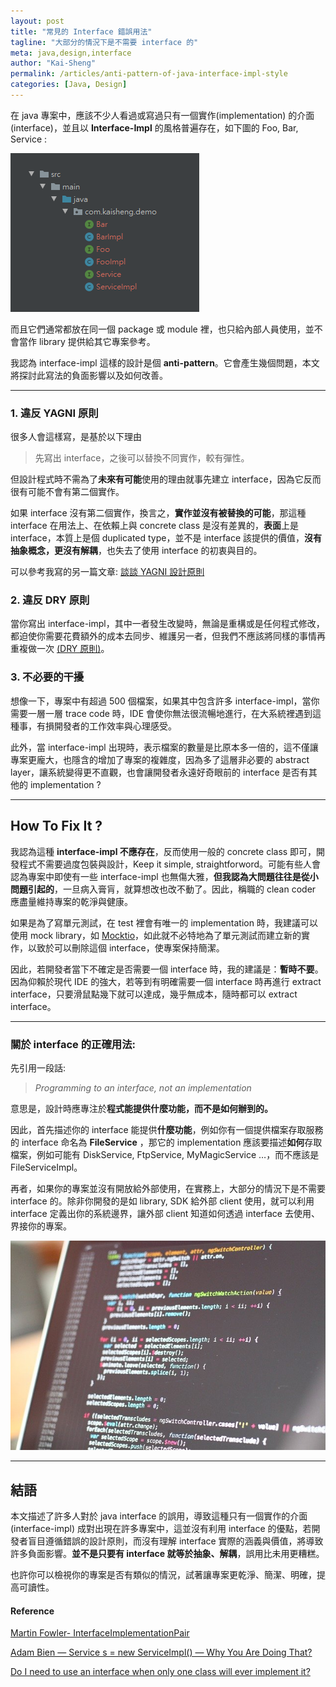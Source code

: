 ```yaml
---
layout: post
title: "常見的 Interface 錯誤用法"
tagline: "大部分的情況下是不需要 interface 的"
meta: java,design,interface
author: "Kai-Sheng"
permalink: /articles/anti-pattern-of-java-interface-impl-style
categories: [Java, Design]
--- 
```


在 java 專案中，應該不少人看過或寫過只有一個實作(implementation) 的介面 (interface)，並且以 **Interface-Impl** 的風格普遍存在，如下圖的 Foo, Bar, Service :

![常見的 Interface 錯誤用法](/assets/image/interface-impl-dir.png?style=center&margin=vertical-medium)

而且它們通常都放在同一個 package 或 module 裡，也只給內部人員使用，並不會當作 library 提供給其它專案參考。


我認為 interface-impl 這樣的設計是個 **anti-pattern**。它會產生幾個問題，本文將探討此寫法的負面影響以及如何改善。 

------ 
### **1. 違反 YAGNI 原則**
很多人會這樣寫，是基於以下理由

>
> 先寫出 interface，之後可以替換不同實作，較有彈性。
>

但設計程式時不需為了**未來有可能**使用的理由就事先建立 interface，因為它反而很有可能不會有第二個實作。

如果 interface 沒有第二個實作，換言之，**實作並沒有被替換的可能**，那這種 interface 在用法上、在依賴上與 concrete class 是沒有差異的，**表面**上是 interface，本質上是個 duplicated type，並不是 interface 該提供的價值，**沒有抽象概念，更沒有解耦**，也失去了使用 interface 的初衷與目的。

可以參考我寫的另一篇文章: [談談 YAGNI 設計原則](/posts/yagni-principle)

### **2. 違反 DRY 原則**

當你寫出 interface-impl，其中一者發生改變時，無論是重構或是任何程式修改，都迫使你需要花費額外的成本去同步、維護另一者，但我們不應該將同樣的事情再重複做一次 [(DRY 原則)](https://en.wikipedia.org/wiki/Don%27t_repeat_yourself)。
 

### **3. 不必要的干擾**

想像一下，專案中有超過 500 個檔案，如果其中包含許多 interface-impl，當你需要一層一層 trace code 時，IDE 會使你無法很流暢地進行，在大系統裡遇到這種事，有損開發者的工作效率與心理感受。

此外，當 interface-impl 出現時，表示檔案的數量是比原本多一倍的，這不僅讓專案更龐大，也隱含的增加了專案的複雜度，因為多了這層非必要的 abstract layer，讓系統變得更不直觀，也會讓開發者永遠好奇眼前的 interface 是否有其他的 implementation ?

------

## **How To Fix It ?**

我認為這種 **interface-impl 不應存在**，反而使用一般的 concrete class 即可，開發程式不需要過度包裝與設計，Keep it simple, straightforword。可能有些人會認為專案中即使有一些 interface-impl 也無傷大雅，**但我認為大問題往往是從小問題引起的**，一旦病入膏肓，就算想改也改不動了。因此，稱職的 clean coder 應盡量維持專案的乾淨與健康。

如果是為了寫單元測試，在 test 裡會有唯一的 implementation 時，我建議可以使用 mock library，如 [Mocktio](https://site.mockito.org/)，如此就不必特地為了單元測試而建立新的實作，以致於可以刪除這個 interface，使專案保持簡潔。

因此，若開發者當下不確定是否需要一個 interface 時，我的建議是：**暫時不要**。因為仰賴於現代 IDE 的強大，若等到有明確需要一個 interface 時再進行 extract interface，只要滑鼠點幾下就可以達成，幾乎無成本，隨時都可以 extract interface。
 
----- 

### **關於 interface 的正確用法**:

先引用一段話:

> 
> _Programming to an interface, not an implementation_
> 

意思是，設計時應專注於**程式能提供什麼功能，而不是如何辦到的。**

因此，首先描述你的 interface 能提供**什麼功能**，例如你有一個提供檔案存取服務的 interface 命名為 **FileService** ，那它的 implementation 應該要描述**如何**存取檔案，例如可能有 DiskService, FtpService, MyMagicService …，而不應該是 FileServiceImpl。

再者，如果你的專案並沒有開放給外部使用，在實務上，大部分的情況下是不需要 interface 的。除非你開發的是如 library, SDK 給外部 client 使用，就可以利用 interface 定義出你的系統邊界，讓外部 client 知道如何透過 interface 去使用、界接你的專案。

![常見的 Interface 錯誤用法](/assets/image/interface-impl.png?style=center)

------

## **結語**

本文描述了許多人對於 java interface 的誤用，導致這種只有一個實作的介面 (interface-impl) 成對出現在許多專案中，這並沒有利用 interface 的優點，若開發者盲目遵循錯誤的設計原則，而沒有理解 interface 實際的涵義與價值，將導致許多負面影響。**並不是只要有 interface 就等於抽象、解耦**，誤用比未用更糟糕。
 
也許你可以檢視你的專案是否有類似的情況，試著讓專案更乾淨、簡潔、明確，提高可讀性。

#### **Reference**

[Martin Fowler- InterfaceImplementationPair](https://martinfowler.com/bliki/InterfaceImplementationPair.html)

[Adam Bien — Service s = new ServiceImpl() — Why You Are Doing That?](http://adambien.blog/roller/abien/entry/service_s_new_serviceimpl_why)

[Do I need to use an interface when only one class will ever implement it?](https://softwareengineering.stackexchange.com/questions/159813/do-i-need-to-use-an-interface-when-only-one-class-will-ever-implement-it/159815#159815)
